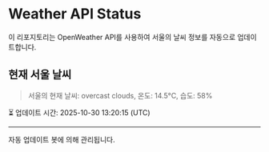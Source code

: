 
# Weather API Status

이 리포지토리는 OpenWeather API를 사용하여 서울의 날씨 정보를 자동으로 업데이트합니다.

## 현재 서울 날씨
> 서울의 현재 날씨: overcast clouds, 온도: 14.5°C, 습도: 58%

⏳ 업데이트 시간: 2025-10-30 13:20:15 (UTC)

---
자동 업데이트 봇에 의해 관리됩니다.
